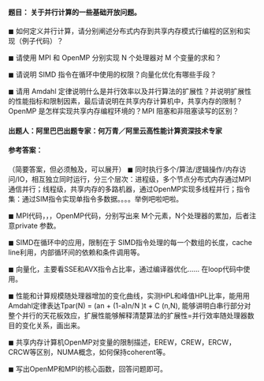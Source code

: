 #### **题目**： 关于并行计算的一些基础开放问题。

◼ 如何定义并行计算，请分别阐述分布式内存到共享内存模式行编程的区别和实现（例子代码）？

◼ 请使用 MPI 和 OpenMP 分别实现 N 个处理器对 M 个变量的求和？

◼ 请说明 SIMD 指令在循环中使用的权限？向量化优化有哪些手段？

◼ 请用 Amdahl 定律说明什么是并行效率以及并行算法的扩展性？并说明扩展性的性能指标和限制因素，最后请说明在共享内存计算机中，共享内存的限制？OpenMP 是怎样实现共享内存编程环境的？MPI 阻塞和非阻塞读写的区别？

#### **出题人**：阿里巴巴出题专家：何万青／阿里云高性能计算资深技术专家

#### **参考答案**：

（简要答案，但必须触及，可以展开）
◼ 同时执行多个/算法/逻辑操作/内存访问/IO，相互独立同时运行，分三个层次：进程级，多个节点分布式内存通过MPI通信并行；线程级，共享内存的多路机器，通过OpenMP实现多线程并行；指令集：通过SIM指令实现单指令多数据。。。。举例吧啦吧啦。

◼ MPI代码，，，OpenMP代码，分别写出来 M个元素，N个处理器的累加，后者注意private 参数。

◼ SIMD在循环中的应用，限制在于 SIMD指令处理的每一个数组的长度，cache line利用，内部循环间的依赖和条件调用等。

◼ 向量化，主要看SSE和AVX指令占比率，通过编译器优化...... 在loop代码中使用。

◼ 性能和计算规模随处理器增加的变化曲线，实测HPL和峰值HPL比率，能用用Amdahl定律表达Tpar(N) = (an + (1-a)n/N )t + C (n,N), 能够讲明白串行部分对整个并行的天花板效应，扩展性能够解释清楚算法的扩展性=并行效率随处理器数目的变化关系，画出来。

◼ 共享内存计算机OpenMP对变量的限制描述，EREW，CREW，ERCW，CRCW等区别，NUMA概念，如何保持coherent等。

◼ 写出OpenMP和MPI的核心函数，回答问题即可。
